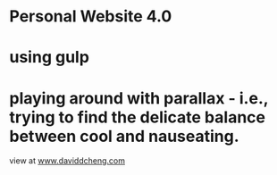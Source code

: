 # Personal Website 4.0

# using gulp

# playing around with parallax - i.e., trying to find the delicate balance between cool and nauseating.

view at www.daviddcheng.com
